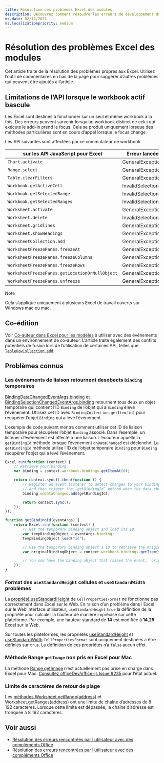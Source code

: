 ```yaml
---
title: Résolution des problèmes Excel des modules
description: Découvrez comment résoudre les erreurs de développement dans les Excel de développement.
ms.date: 02/12/2021
ms.localizationpriority: medium
---
```


# <a name="troubleshooting-excel-add-ins"></a>Résolution des problèmes Excel des modules

Cet article traite de la résolution des problèmes propres aux Excel. Utilisez l’outil de commentaires en bas de la page pour suggérer d’autres problèmes qui peuvent être ajoutés à l’article.

## <a name="api-limitations-when-the-active-workbook-switches"></a>Limitations de l’API lorsque le workbook actif bascule

Les Excel sont destinés à fonctionner sur un seul et même workbook à la fois. Des erreurs peuvent survenir lorsqu’un workbook distinct de celui qui exécute le add-in prend le focus. Cela se produit uniquement lorsque des méthodes particulières sont en cours d’appel lorsque le focus change.

Les API suivantes sont affectées par ce commutateur de workbook.

|sur les API JavaScript pour Excel | Erreur lancée |
|--|--|
| `Chart.activate` | GeneralException |
| `Range.select` | GeneralException |
| `Table.clearFilters` | GeneralException |
| `Workbook.getActiveCell`  | InvalidSelection|
| `Workbook.getSelectedRange` | InvalidSelection|
| `Workbook.getSelectedRanges`  | InvalidSelection|
| `Worksheet.activate` | GeneralException |
| `Worksheet.delete`  | InvalidSelection|
| `Worksheet.gridlines` | GeneralException |
| `Worksheet.showHeadings` | GeneralException |
| `WorksheetCollection.add` | GeneralException |
| `WorksheetFreezePanes.freezeAt` | GeneralException |
| `WorksheetFreezePanes.freezeColumns` | GeneralException |
| `WorksheetFreezePanes.freezeRows` | GeneralException |
| `WorksheetFreezePanes.getLocationOrNullObject`| GeneralException |
| `WorksheetFreezePanes.unfreeze` | GeneralException |

> [!NOTE]
> Cela s’applique uniquement à plusieurs Excel de travail ouverts sur Windows mac ou mac.

## <a name="coauthoring"></a>Co-édition

Voir [Co-auteur dans Excel pour les modèles](co-authoring-in-excel-add-ins.md) à utiliser avec des événements dans un environnement de co-auteur. L’article traite également des conflits potentiels de fusion lors de l’utilisation de certaines API, telles que [`TableRowCollection.add`](/javascript/api/excel/excel.tablerowcollection#excel-excel-tablerowcollection-add-member(1)).

## <a name="known-issues"></a>Problèmes connus

### <a name="binding-events-return-temporary-binding-obects"></a>Les événements de liaison retournent desobects `Binding` temporaires

[BindingDataChangedEventArgs.binding](/javascript/api/excel/excel.bindingdatachangedeventargs#excel-excel-bindingdatachangedeventargs-binding-member) et [BindingSelectionChangedEventArgs.binding](/javascript/api/excel/excel.bindingselectionchangedeventargs#excel-excel-bindingselectionchangedeventargs-binding-member) retournent tous deux un objet temporaire qui contient l’ID `Binding` de l’objet qui a `Binding` élevé l’événement. Utilisez cet ID avec `BindingCollection.getItem(id)` pour récupérer l’objet `Binding` qui a levé l’événement.

L’exemple de code suivant montre comment utiliser cet ID de liaison temporaire pour récupérer l’objet `Binding` associé. Dans l’exemple, un listener d’événement est affecté à une liaison. L’écouteur appelle la `getBindingId` méthode lorsque l’événement `onDataChanged` est déclenché. La `getBindingId` méthode utilise l’ID de l’objet temporaire `Binding` pour `Binding` récupérer l’objet qui a levé l’événement.

```js
Excel.run(function (context) {
    // Retrieve your binding.
    var binding = context.workbook.bindings.getItemAt(0);

    return context.sync().then(function () {
        // Register an event listener to detect changes to your binding
        // and then trigger the `getBindingId` method when the data changes. 
        binding.onDataChanged.add(getBindingId);

        return context.sync();
    });
});

function getBindingId(eventArgs) {
    return Excel.run(function (context) {
        // Get the temporary binding object and load its ID. 
        var tempBindingObject = eventArgs.binding;
        tempBindingObject.load("id");

        // Use the temporary binding object's ID to retrieve the original binding object. 
        var originalBindingObject = context.workbook.bindings.getItem(tempBindingObject.id);

        // You now have the binding object that raised the event: `originalBindingObject`. 
    });
}
```

### <a name="cell-format-usestandardheight-and-usestandardwidth-issues"></a>Format des `useStandardHeight` cellules et `useStandardWidth` problèmes

La [propriété useStandardHeight](/javascript/api/excel/excel.cellpropertiesformat#excel-excel-cellpropertiesformat-usestandardheight-member) de `CellPropertiesFormat` ne fonctionne pas correctement dans Excel sur le Web. En raison d’un problème dans l Excel sur le Web’interface utilisateur, `useStandardHeight` `true` la définition de la propriété pour calculer la hauteur de manière imprécise sur cette plateforme. Par exemple, une hauteur standard de **14** est modifiée à **14,25** Excel sur le Web.

Sur toutes les plateformes, les propriétés [useStandardHeight](/javascript/api/excel/excel.cellpropertiesformat#excel-excel-cellpropertiesformat-usestandardheight-member) et [useStandardWidth](/javascript/api/excel/excel.cellpropertiesformat#excel-excel-cellpropertiesformat-usestandardwidth-member) `CellPropertiesFormat` sont uniquement destinées à être définies sur `true`. La définition de ces propriétés n’a `false` aucun effet. 

### <a name="range-getimage-method-unsupported-on-excel-for-mac"></a>Méthode Range `getImage` non pris en Excel pour Mac

La méthode [Range getImage](/javascript/api/excel/excel.range#excel-excel-range-getimage-member(1)) n’est actuellement pas prise en charge dans Excel pour Mac. [Consultez officeDev/office-js Issue #235](https://github.com/OfficeDev/office-js/issues/235) pour l’état actuel.

### <a name="range-return-character-limit"></a>Limite de caractères de retour de plage

Les [méthodes Worksheet.getRange(address)](/javascript/api/excel/excel.worksheet#excel-excel-worksheet-getrange-member(1)) et [Worksheet.getRanges(address)](/javascript/api/excel/excel.worksheet#excel-excel-worksheet-getranges-member(1)) ont une limite de chaîne d’adresses de 8 192 caractères. Lorsque cette limite est dépassée, la chaîne d’adresse est tronquée à 8 192 caractères.

## <a name="see-also"></a>Voir aussi

- [Résolution des erreurs rencontrées par l’utilisateur avec des compléments Office](../testing/troubleshoot-development-errors.md)
- [Résolution des erreurs rencontrées par l’utilisateur avec des compléments Office](../testing/testing-and-troubleshooting.md)
